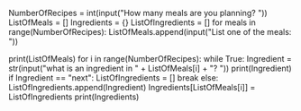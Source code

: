 NumberOfRecipes = int(input("How many meals are you planning? "))
ListOfMeals = []
Ingredients = {}
ListOfIngredients = []
for meals in range(NumberOfRecipes):
    ListOfMeals.append(input("List one of the meals: "))

print(ListOfMeals)
for i in range(NumberOfRecipes):
    while True:
        Ingredient = str(input("what is an ingredient in " + ListOfMeals[i] + "? "))
        print(Ingredient)
        if Ingredient == "next":
            ListOfIngredients = []
            break
        else:
            ListOfIngredients.append(Ingredient)
            Ingredients[ListOfMeals[i]] = ListOfIngredients
            print(Ingredients)


